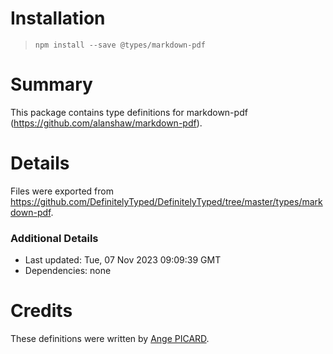 # Installation
> `npm install --save @types/markdown-pdf`

# Summary
This package contains type definitions for markdown-pdf (https://github.com/alanshaw/markdown-pdf).

# Details
Files were exported from https://github.com/DefinitelyTyped/DefinitelyTyped/tree/master/types/markdown-pdf.

### Additional Details
 * Last updated: Tue, 07 Nov 2023 09:09:39 GMT
 * Dependencies: none

# Credits
These definitions were written by [Ange PICARD](https://github.com/MonsieurMan).
